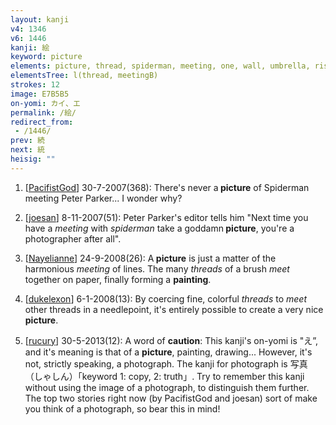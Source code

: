 ```yaml
---
layout: kanji
v4: 1346
v6: 1446
kanji: 絵
keyword: picture
elements: picture, thread, spiderman, meeting, one, wall, umbrella, rising cloud, two, elbow, wall
elementsTree: l(thread, meetingB)
strokes: 12
image: E7B5B5
on-yomi: カイ、エ
permalink: /絵/
redirect_from:
 - /1446/
prev: 続
next: 統
heisig: ""
---
```


1) [<a href="http://kanji.koohii.com/profile/PacifistGod">PacifistGod</a>] 30-7-2007(368): There&#039;s never a<strong> picture</strong> of Spiderman meeting Peter Parker... I wonder why?

2) [<a href="http://kanji.koohii.com/profile/joesan">joesan</a>] 8-11-2007(51): Peter Parker&#039;s editor tells him &quot;Next time you have a <em>meeting</em> with <em>spiderman</em> take a goddamn<strong> picture</strong>, you&#039;re a photographer after all&quot;.

3) [<a href="http://kanji.koohii.com/profile/Nayelianne">Nayelianne</a>] 24-9-2008(26): A<strong> picture</strong> is just a matter of the harmonious <em>meeting</em> of lines. The many <em>threads</em> of a brush <em>meet</em> together on paper, finally forming a <strong>painting</strong>.

4) [<a href="http://kanji.koohii.com/profile/dukelexon">dukelexon</a>] 6-1-2008(13): By coercing fine, colorful <em>threads</em> to <em>meet</em> other threads in a needlepoint, it&#039;s entirely possible to create a very nice<strong> picture</strong>.

5) [<a href="http://kanji.koohii.com/profile/rucury">rucury</a>] 30-5-2013(12): A word of <strong>caution</strong>: This kanji&#039;s on-yomi is &quot;え”, and it&#039;s meaning is that of a <strong>picture</strong>, painting, drawing... However, it&#039;s not, strictly speaking, a photograph. The kanji for photograph is 写真 （しゃしん）「keyword 1: copy, 2: truth」. Try to remember this kanji without using the image of a photograph, to distinguish them further. The top two stories right now (by PacifistGod and joesan) sort of make you think of a photograph, so bear this in mind!

